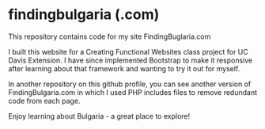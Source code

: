 # findingbulgaria (.com)

This repository contains code for my site FindingBuglaria.com

I built this website for a Creating Functional Websites class project for UC Davis Extension. I have since implemented Bootstrap to make it responsive after learning about that framework and wanting to try it out for myself.

In another repository on this github profile, you can see another version of FindingBulgaria.com in which I used PHP includes files to remove redundant code from each page.

Enjoy learning about Bulgaria - a great place to explore!
